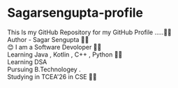 # Sagarsengupta-profile
This Is my GitHub Repository for my GitHub Profile .....🧑‍💻
<br>
Author - Sagar Sengupta 🧑‍🏫
<br>
😊 I am a Software Devoloper 🧑‍💻
<br>
Learning Java , Kotlin , C++ , Python 👩‍💻
<br>
Learning DSA 
<br>
Pursuing B.Technologey .
<br>
Studying in  TCEA'26 in CSE 👨‍🎓
